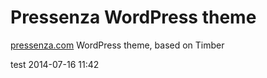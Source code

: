 Pressenza WordPress theme
=========

[pressenza.com](http://pressenza.com) WordPress theme, based on Timber


test 2014-07-16 11:42